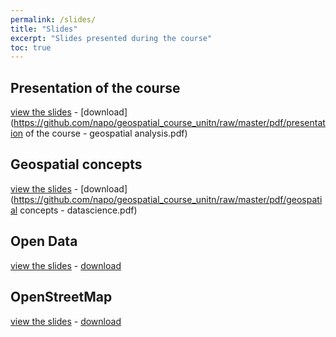 ```yaml
---
permalink: /slides/
title: "Slides"
excerpt: "Slides presented during the course"
toc: true
---
```


## Presentation of the course
[view the slides](https://docs.google.com/presentation/d/e/2PACX-1vSBVsLi-ND3eGZ0ZyAd-XWs453H4PRkywlYzJIVrHWnxrF1QLMe0GX4nlWq8YXeqWNNUwZS-t8IOO4e/pub?start=false&loop=false&delayms=3000) - [download](https://github.com/napo/geospatial_course_unitn/raw/master/pdf/presentation of the course - geospatial analysis.pdf)

## Geospatial concepts
[view the slides](https://docs.google.com/presentation/d/e/2PACX-1vT_my7vYOE2_xOdD-eZOtjxEFrbi1BfMcx_84jwomsVgI5wOfPxBO6sPNhxPtaLuEhrrkxmPbiv5Na0/pub?start=false&loop=false&delayms=3000) - [download](https://github.com/napo/geospatial_course_unitn/raw/master/pdf/geospatial concepts - datascience.pdf)

## Open Data
[view the slides](https://docs.google.com/presentation/d/e/2PACX-1vTun2Zjdo9DNELADx6mE1Bc6Mo8-E-wDuZc_ujZNFe2SlLMUg7VdIIoXT2xDtUsNc0UZ7SWb56y5Sx2/pub?start=false&loop=false&delayms=3000) - [download](https://github.com/napo/geospatial_course_unitn/raw/master/pdf/some%20concepts%20of%20open%20data.pdf)

## OpenStreetMap
[view the slides](https://docs.google.com/presentation/d/e/2PACX-1vT91FHgpKShrTx4H6AlsmLmAb00Pe0QUB_LKugBdoP1N6pAl_sdFKKnDu0msDzmTwxjI7OXh-dbPb-K/pub?start=false&loop=false&delayms=3000) - [download](https://github.com/napo/geospatial_course_unitn/raw/master/pdf/openstreetmap%20a%20resource%20for%20the%20data%20science.pdf)